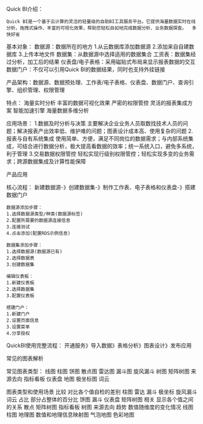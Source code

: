 Quick BI介绍：

	Quick BI是一个基于云计算的灵活的轻量级的自助BI工具服务平台。它提供海量数据实时在线分析，拖拽式操作、丰富的可视化效果，帮助您轻松自如地完成数据分析、业务数据探查。	多快好省

基本对象：
	数据源：数据所在的地方 1.从云数据库添加数据源 2.添加来自自建数据库 3.上传本地文件
	数据集：从数据源中选择适用的数据集合
	工资表：数据集经过分析，加工后的结果
	仪表盘/电子表格：采用磁贴式布局来显示报表数据的交互
	数据门户：不仅可以引用Quick BI的数据结果，同时也支持外挂链接
	
产品架构：数据源、数据预处理、工作表/电子表格、仪表盘、数据门户、查询引擎、组织管理、权限管理

特点：
	海量实时分析
	丰富的数据可视化效果
	严密的权限管控
	灵活的报表集成方案
	智能加速引擎
	海量数据多维分析
	
应用场景：
	1.数据及时分析与决策
		主要解决企业业务人员取数找技术人员的问题；解决报表产出效率低、维护难的问题；图表设计成本高、使用复杂的问题
	2.报表与自有系统集成
		使用简单、方便，满足不同岗位的数据需求；与内部系统集成，可结合进行数据分析，极大提高看数据的效率；统一系统入口，避免多系统，利于管理
	3.交易数据权限管控
		轻松实现行级别权限管控；轻松实现多变的业务需求；跨源数据集成及计算性能保障
 




产品应用

核心流程：
	新建数据源-》创建数据集-》制作工作表、电子表格和仪表盘-》搭建数据门户
	
	数据源添加步骤：
	1.选择数据源类型/种类(数据源标签)
	2.配置所需要的数据源连接信息
	3.连接测试
	4.点击添加(配置RDS示例信息)
	
	数据集添加步骤：
	1.选择数据源(数据源已有)
	2.选择数据表
	3.创建数据集
	
	编辑仪表板：
	1.新建仪表板
	2.选择数据集
	3.配置仪表板
	
	搭建门户：
	1.新建门户
	2.设置页面信息
	3.设置菜单
	4.分享授权

QuickBI使用完整流程：
	开通服务》导入数据》表格分析》图表设计》发布应用
	
	
常见的图表解析

常见图表类型：
	线图 柱图 饼图 散点图 雷达图
	漏斗图 旋风漏斗 树图 矩阵树图 来源去向
	指标看板 仪表盘 地图 极坐标图 词云

图表类型和使用场景
比较	对比各个值自检的差别	柱图 雷达 漏斗 极坐标 旋风漏斗 词云
占比	部分占整体的百分比		饼图 漏斗 仪表盘 矩阵树图
相关	显示各个值之间的关系	散点 矩阵树图 指标看板 树图 来源去向
趋势	数值随维度的变化情况	线图 柱图
地理图	数值和地理信息映射图	气泡地图 色彩地图
